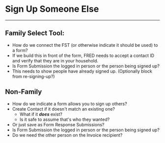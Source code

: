 # Sign Up Someone Else
***
## Family Select Tool:
- How do we connect the FST (or otherwise indicate it should be used) to a form? 
- If we build this in front of the form, FRED needs to accept a contact ID and verify that they are in your household. 
- Is Form Submission the logged in person or the person being signed up?
- This needs to show people have already signed up. (Optionally block from re-signing-up?)

## Non-Family
- How do we indicate a form allows you to sign up others? 
- Create Contact if it doesn't match an existing one?
    - What if it ***does*** exist?
    - Is it safe to assume that's who they wanted?
- Or just save as Form Response Submissions?
- Is Form Submission the logged in person or the person being signed up?
- Do we need the other person on the Invoice recipient?